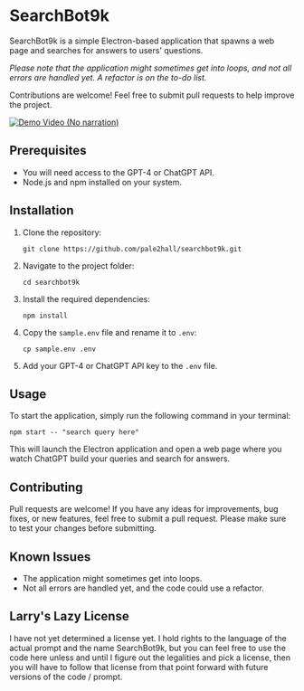 # SearchBot9k

SearchBot9k is a simple Electron-based application that spawns a web page and searches for answers to users' questions. 

*Please note that the application might sometimes get into loops, and not all errors are handled yet. A refactor is on the to-do list.*

Contributions are welcome! Feel free to submit pull requests to help improve the project.

[![Demo Video (No narration)](http://img.youtube.com/vi/hdYn2XcSAek/0.jpg)](http://www.youtube.com/watch?v=hdYn2XcSAek "Demo Video")

## Prerequisites

- You will need access to the GPT-4 or ChatGPT API.
- Node.js and npm installed on your system.

## Installation

1. Clone the repository:
   ```
   git clone https://github.com/pale2hall/searchbot9k.git
   ```
2. Navigate to the project folder:
   ```
   cd searchbot9k
   ```
3. Install the required dependencies:
   ```
   npm install
   ```
4. Copy the `sample.env` file and rename it to `.env`:
   ```
   cp sample.env .env
   ```
5. Add your GPT-4 or ChatGPT API key to the `.env` file.

## Usage

To start the application, simply run the following command in your terminal:

```
npm start -- "search query here"
```

This will launch the Electron application and open a web page where you watch ChatGPT build your queries and search for answers.

## Contributing

Pull requests are welcome! If you have any ideas for improvements, bug fixes, or new features, feel free to submit a pull request. Please make sure to test your changes before submitting.

## Known Issues

- The application might sometimes get into loops.
- Not all errors are handled yet, and the code could use a refactor.

## Larry's Lazy License

I have not yet determined a license yet.  I hold rights to the language of the actual prompt and the name SearchBot9k, but you can feel free to use the code here unless and until I figure out the legalities and pick a license, then you will have to follow that license from that point forward with future versions of the code / prompt.